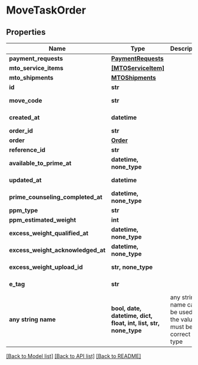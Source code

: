 # MoveTaskOrder


## Properties
Name | Type | Description | Notes
------------ | ------------- | ------------- | -------------
**payment_requests** | [**PaymentRequests**](PaymentRequests.md) |  | 
**mto_service_items** | [**[MTOServiceItem]**](MTOServiceItem.md) |  | 
**mto_shipments** | [**MTOShipments**](MTOShipments.md) |  | 
**id** | **str** |  | [optional] 
**move_code** | **str** |  | [optional] [readonly] 
**created_at** | **datetime** |  | [optional] [readonly] 
**order_id** | **str** |  | [optional] 
**order** | [**Order**](Order.md) |  | [optional] 
**reference_id** | **str** |  | [optional] 
**available_to_prime_at** | **datetime, none_type** |  | [optional] [readonly] 
**updated_at** | **datetime** |  | [optional] [readonly] 
**prime_counseling_completed_at** | **datetime, none_type** |  | [optional] [readonly] 
**ppm_type** | **str** |  | [optional] 
**ppm_estimated_weight** | **int** |  | [optional] 
**excess_weight_qualified_at** | **datetime, none_type** |  | [optional] [readonly] 
**excess_weight_acknowledged_at** | **datetime, none_type** |  | [optional] [readonly] 
**excess_weight_upload_id** | **str, none_type** |  | [optional] [readonly] 
**e_tag** | **str** |  | [optional] [readonly] 
**any string name** | **bool, date, datetime, dict, float, int, list, str, none_type** | any string name can be used but the value must be the correct type | [optional]

[[Back to Model list]](../README.md#documentation-for-models) [[Back to API list]](../README.md#documentation-for-api-endpoints) [[Back to README]](../README.md)


